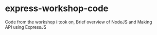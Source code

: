 # express-workshop-code
Code from the workshop i took on, Brief overview of NodeJS and Making API using ExpressJS
